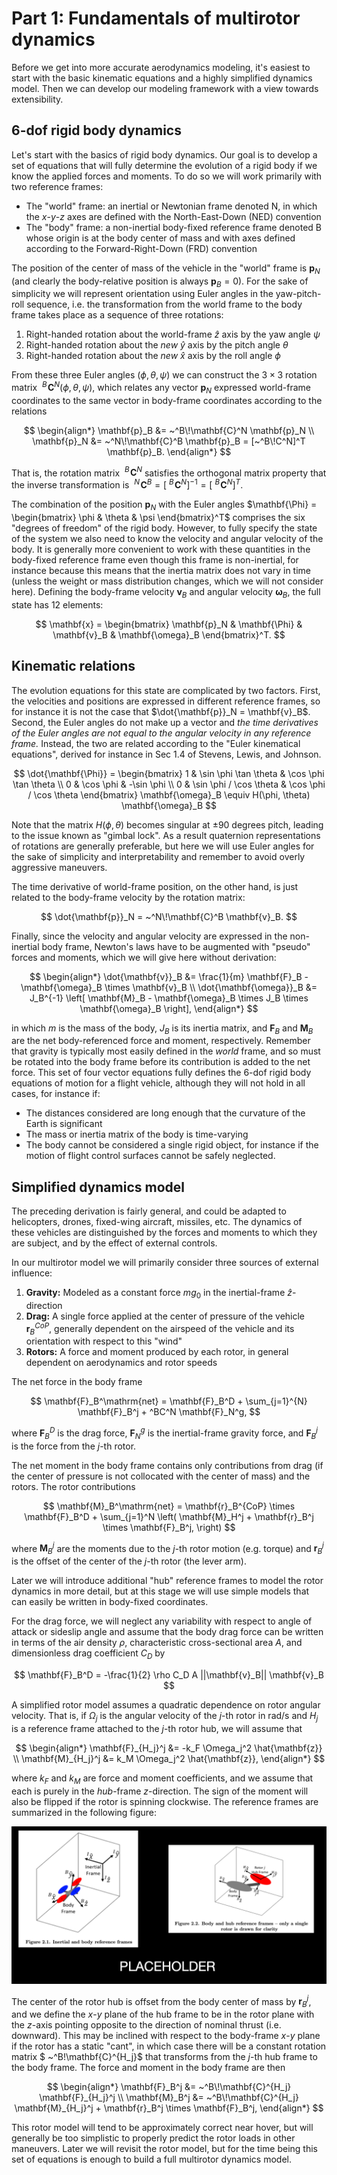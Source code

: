 # Part 1: Fundamentals of multirotor dynamics

Before we get into more accurate aerodynamics modeling, it's easiest to start with the basic kinematic equations and a highly simplified dynamics model.  Then we can develop our modeling framework with a view towards extensibility.

## 6-dof rigid body dynamics

Let's start with the basics of rigid body dynamics.  Our goal is to develop a set of equations that will fully determine the evolution of a rigid body if we know the applied forces and moments.  To do so we will work primarily with two reference frames:

* The "world" frame: an inertial or Newtonian frame denoted N, in which the $x$-$y$-$z$ axes are defined with the North-East-Down (NED) convention
* The "body" frame: a non-inertial body-fixed reference frame denoted B whose origin is at the body center of mass and with axes defined according to the Forward-Right-Down (FRD) convention

The position of the center of mass of the vehicle in the "world" frame is $\mathbf{p}_N$ (and clearly the body-relative position is always $\mathbf{p}_B = 0$).  For the sake of simplicity we will represent orientation using Euler angles in the yaw-pitch-roll sequence, i.e. the transformation from the world frame to the body frame takes place as a sequence of three rotations:

1. Right-handed rotation about the world-frame $\hat{z}$ axis by the yaw angle $\psi$
2. Right-handed rotation about the _new_ $\hat{y}$ axis by the pitch angle $\theta$
3. Right-handed rotation about the _new_ $\hat{x}$ axis by the roll angle $\phi$

From these three Euler angles $(\phi, \theta, \psi)$ we can construct the $3 \times 3$ rotation matrix $~^B\!\mathbf{C}^N(\phi, \theta, \psi)$, which relates any vector $\mathbf{p}_N$ expressed world-frame coordinates to the same vector in body-frame coordinates according to the relations

$$
\begin{align*}
\mathbf{p}_B &= ~^B\!\mathbf{C}^N \mathbf{p}_N \\
\mathbf{p}_N &= ~^N\!\mathbf{C}^B \mathbf{p}_B = [~^B\!C^N]^T \mathbf{p}_B.
\end{align*}
$$

That is, the rotation matrix $~^B\!\mathbf{C}^N$ satisfies the orthogonal matrix property that the inverse transformation is $~^N\!\mathbf{C}^B = [~^B\!\mathbf{C}^N]^{-1} = [~^B\!\mathbf{C}^N]^T$.

The combination of the position $\mathbf{p}_N$ with the Euler angles $\mathbf{\Phi} = \begin{bmatrix} \phi & \theta & \psi \end{bmatrix}^T$ comprises the six "degrees of freedom" of the rigid body.
However, to fully specify the state of the system we also need to know the velocity and angular velocity of the body.  It is generally more convenient to work with these quantities in the body-fixed reference frame even though this frame is non-inertial, for instance because this means that the inertia matrix does not vary in time (unless the weight or mass distribution changes, which we will not consider here).  Defining the body-frame velocity $\mathbf{v}_B$ and angular velocity $\mathbf{\omega}_B$, the full state has 12 elements:

$$
\mathbf{x} = \begin{bmatrix} \mathbf{p}_N & \mathbf{\Phi} & \mathbf{v}_B & \mathbf{\omega}_B \end{bmatrix}^T.
$$

## Kinematic relations

The evolution equations for this state are complicated by two factors.  First, the velocities and positions are expressed in different reference frames, so for instance it is not the case that $\dot{\mathbf{p}}_N = \mathbf{v}_B$.  Second, the Euler angles do not make up a vector and _the time derivatives of the Euler angles are not equal to the angular velocity in any reference frame._
Instead, the two are related according to the "Euler kinematical equations", derived for instance in Sec 1.4 of Stevens, Lewis, and Johnson.

$$
\dot{\mathbf{\Phi}} = \begin{bmatrix}
1 & \sin \phi \tan \theta & \cos \phi \tan \theta \\
0 & \cos \phi & -\sin \phi \\
0 & \sin \phi / \cos \theta & \cos \phi / \cos \theta
\end{bmatrix}
\mathbf{\omega}_B \equiv H(\phi, \theta) \mathbf{\omega}_B
$$

Note that the matrix $H(\phi, \theta)$ becomes singular at $\pm 90$ degrees pitch, leading to the issue known as "gimbal lock".
As a result quaternion representations of rotations are generally preferable, but here we will use Euler angles for the sake of simplicity and interpretability and remember to avoid overly aggressive maneuvers.

The time derivative of world-frame position, on the other hand, is just related to the body-frame velocity by the rotation matrix:

$$
\dot{\mathbf{p}}_N = ~^N\!\mathbf{C}^B \mathbf{v}_B.
$$

Finally, since the velocity and angular velocity are expressed in the non-inertial body frame, Newton's laws have to be augmented with "pseudo" forces and moments, which we will give here without derivation:

$$
\begin{align*}
\dot{\mathbf{v}}_B &= \frac{1}{m} \mathbf{F}_B - \mathbf{\omega}_B \times \mathbf{v}_B \\
\dot{\mathbf{\omega}}_B &= J_B^{-1} \left[ \mathbf{M}_B - \mathbf{\omega}_B \times J_B \times \mathbf{\omega}_B \right],
\end{align*}
$$

in which $m$ is the mass of the body, $J_B$ is its inertia matrix, and $\mathbf{F}_B$ and $\mathbf{M}_B$ are the net body-referenced force and moment, respectively.  Remember that gravity is typically most easily defined in the _world_ frame, and so must be rotated into the body frame before its contribution is added to the net force.  This set of four vector equations fully defines the 6-dof rigid body equations of motion for a flight vehicle, although they will not hold in all cases, for instance if:

* The distances considered are long enough that the curvature of the Earth is significant
* The mass or inertia matrix of the body is time-varying
* The body cannot be considered a single rigid object, for instance if the motion of flight control surfaces cannot be safely neglected.

## Simplified dynamics model

The preceding derivation is fairly general, and could be adapted to helicopters, drones, fixed-wing aircraft, missiles, etc.
The dynamics of these vehicles are distinguished by the forces and moments to which they are subject, and by the effect of external controls.

In our multirotor model we will primarily consider three sources of external influence:

1. __Gravity:__ Modeled as a constant force $m g_0$ in the inertial-frame $\hat{z}$-direction
2. __Drag:__ A single force applied at the center of pressure of the vehicle $\mathbf{r}_B^{CoP}$, generally dependent on the airspeed of the vehicle and its orientation with respect to this "wind"
3. __Rotors:__ A force and moment produced by each rotor, in general dependent on aerodynamics and rotor speeds

The net force in the body frame

$$
\mathbf{F}_B^\mathrm{net} = \mathbf{F}_B^D + \sum_{j=1}^{N} \mathbf{F}_B^j + ^BC^N \mathbf{F}_N^g,
$$

where $\mathbf{F}_B^D$ is the drag force, $\mathbf{F}_N^g$ is the inertial-frame gravity force, and $\mathbf{F}_B^j$ is the force from the $j$-th rotor.

The net moment in the body frame contains only contributions from drag (if the center of pressure is not collocated with the center of mass) and the rotors.  The rotor contributions 

$$
\mathbf{M}_B^\mathrm{net} = \mathbf{r}_B^{CoP} \times \mathbf{F}_B^D + \sum_{j=1}^N \left( 
\mathbf{M}_H^j + \mathbf{r}_B^j \times \mathbf{F}_B^j,
\right)
$$

where $\mathbf{M}_B^j$ are the moments due to the $j$-th rotor motion (e.g. torque) and $\mathbf{r}_B^j$ is the offset of the center of the $j$-th rotor (the lever arm).

Later we will introduce additional "hub" reference frames to model the rotor dynamics in more detail, but at this stage we will use simple models that can easily be written in body-fixed coordinates.

For the drag force, we will neglect any variability with respect to angle of attack or sideslip angle and assume that the body drag force can be written in terms of the air density $\rho$, characteristic cross-sectional area $A$, and dimensionless drag coefficient $C_D$ by

$$
\mathbf{F}_B^D = -\frac{1}{2} \rho C_D A ||\mathbf{v}_B|| \mathbf{v}_B
$$

A simplified rotor model assumes a quadratic dependence on rotor angular velocity.  That is, if $\Omega_j$ is the angular velocity of the $j$-th rotor in rad/s and $H_j$ is a reference frame attached to the $j$-th rotor hub, we will assume that

$$
\begin{align*}
\mathbf{F}_{H_j}^j &= -k_F \Omega_j^2 \hat{\mathbf{z}} \\
\mathbf{M}_{H_j}^j &= k_M \Omega_j^2 \hat{\mathbf{z}},
\end{align*}
$$

where $k_F$ and $k_M$ are force and moment coefficients, and we assume that each is purely in the _hub_-frame $z$-direction.
The sign of the moment will also be flipped if the rotor is spinning clockwise.
The reference frames are summarized in the following figure:

<img src="_static/multirotor/frames1.png" alt="reference_frames1" width="600"/>

The center of the rotor hub is offset from the body center of mass by $\mathbf{r}_B^j$, and we define the $x$-$y$ plane of the hub frame to be in the rotor plane with the $z$-axis pointing opposite to the direction of nominal thrust (i.e. downward).
This may be inclined with respect to the body-frame $x$-$y$ plane if the rotor has a static "cant", in which case there will be a constant rotation matrix $ ~^B\!\mathbf{C}^{H_j}$ that transforms from the $j$-th hub frame to the body frame.
The force and moment in the body frame are then

$$
\begin{align*}
\mathbf{F}_B^j &= ~^B\!\mathbf{C}^{H_j} \mathbf{F}_{H_j}^j \\
\mathbf{M}_B^j &= ~^B\!\mathbf{C}^{H_j} \mathbf{M}_{H_j}^j + \mathbf{r}_B^j \times \mathbf{F}_B^j,
\end{align*}
$$

This rotor model will tend to be approximately correct near hover, but will generally be too simplistic to properly predict the rotor loads in other maneuvers.
Later we will revisit the rotor model, but for the time being this set of equations is enough to build a full multirotor dynamics model.

